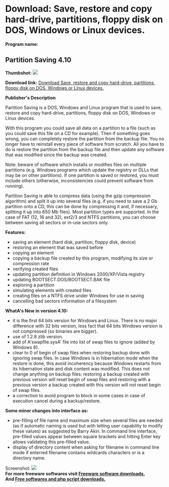 # Download: Save, restore and copy hard-drive, partitions, floppy disk on DOS, Windows or Linux devices.

**Program name:**

## Partition Saving 4.10

  
**Thumbshot:** ![](http://www.freewarefiles.com/screenshot/partitionsaving_md.gif)   
  
**Download link:** [Download Save, restore and copy hard-drive, partitions, floppy disk on DOS, Windows or Linux devices.](http://freesoftwares.boysofts.com/Partition-Saving_program_48055.html)  
  


**Publisher's Description**  
  


Partition Saving is a DOS, Windows and Linux program that is used to save, restore and copy hard-drive, partitions, floppy disk on DOS, Windows or Linux devices. 

With this program you could save all data on a partition to a file (such as you could save this file on a CD for example). Then if something goes wrong, you can completely restore the partition from the backup file. You no longer have to reinstall every piece of software from scratch. All you have to do is restore the partition from the backup file and then update any software that was modified since the backup was created.

Note: beware of software which installs or modifies files on multiple partitions (e.g. Windows programs which update the registry or DLLs that may be on other partitions). If one partition is saved or restored, you must include others (otherwise, inconsistencies could prevent software from running).

Partition Saving is able to compress data (using the gzip compression algorithm) and split it up into several files (e.g. if you need to save a 2 Gb partition onto a CD, this can be done by compressing it and, if necessary, splitting it up into 650 Mb files). Most partition types are supported. In the case of FAT (12, 16 and 32), ext2/3 and NTFS partitions, you can choose between saving all sectors or in-use sectors only. 

**Features:**

  * saving an element (hard disk, partition, floppy disk, device) 
  * restoring an element that was saved before 
  * copying an element 
  * copying a backup file created by this program, modifying its size or compression rate 
  * verifying created files 
  * updating partition definition in Windows 2000/XP/Vista registry 
  * updating BOOTSECT.DOS/BOOTSECT.BAK file 
  * exploring a partition 
  * simulating elements with created files 
  * creating files on a NTFS drive under Windows for use in saving 
  * cancelling bad sectors information of a filesystem 

**WhatA's New in version 4.10:**

  * it is the first 64 bits version for Windows and Linux. There is no major difference with 32 bits version, less fact that 64 bits Windows version is not compressed (so binaries are bigger). 
  * use of 1.2.8 zlib version. 
  * add of A'swapfile.sysA' file into list of swap files to ignore (added by Windows 8). 
  * clear to 0 of begin of swap files when restoring backup done with ignoring swap files. In case Windows is in hibernation mode when the restore is done, this avoid incoherency because Windows restarts from its hibernation state and disk content was modified. This does not change anything on backup files: restoring a backup created with previous version will reset begin of swap files and restoring with a previous version a backup created with this version will not reset begin of swap files. 
  * a correction to avoid program to block in some cases in case of execution cancel during a backup/restore. 

**Some minor changes into interface as:**

* pre-filling of file name and maximum size when several files are needed (as if automatic naming is used but with letting user capability to modify these values) as suggested by Barry Akin. In command line interface, pre-filled values appear between square brackets and hitting Enter key allows validating this pre-filled value. 
* display of directory content when asking for filename in command line mode if enterred filename contains wildcards characters or is a directory name. 

  
  
Screenshot: ![](http://www.freewarefiles.com/screenshot/partitionsaving.gif)   
**For more freeware softwares visit [Freeware software downloads.](http://freesoftwares.boysofts.com/)**   
**And [Free softwares and php script downloads.](http://www.boysofts.com/)**
